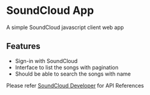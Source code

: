 # SoundCloud App
A simple SoundCloud javascript client web app

## Features

* Sign-in with SoundCloud
* Interface to list the songs with pagination
* Should be able to search the songs with name

Please refer [SoundCloud Developer](https://developers.soundcloud.com/) for API References